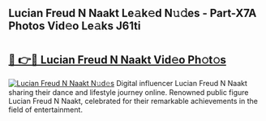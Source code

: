 ## Lucian Freud N Naakt Le𝚊k𝚎d N𝚞𝚍es - Part-X7A Photos Vid𝚎o Le𝚊ks J61ti

# <h2><a href="http://fbap8ok.evod.top/?m=Lucian+Freud+N+Naakt">🔗 👉🔴 Lucian Freud N Naakt Vid𝚎o Ph𝚘t𝚘s</a></h2>

[![Lucian Freud N Naakt N𝚞d𝚎s](https://i.imgur.com/8V9OHl7.gif)](http://fbap8ok.evod.top/?m=Lucian+Freud+N+Naakt)
Digital influencer Lucian Freud N Naakt sharing their dance and lifestyle journey online. Renowned public figure Lucian Freud N Naakt, celebrated for their remarkable achievements in the field of entertainment. 
